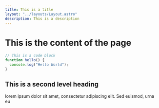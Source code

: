```yaml
---
title: This is a title
layout: "../layouts/Layout.astro"
description: This is a description
---
```


# This is the content of the page

```javascript
// This is a code block
function hello() {
  console.log("Hello World");
}
```

## This is a second level heading

lorem ipsum dolor sit amet, consectetur adipiscing elit. Sed euismod, urna eu
